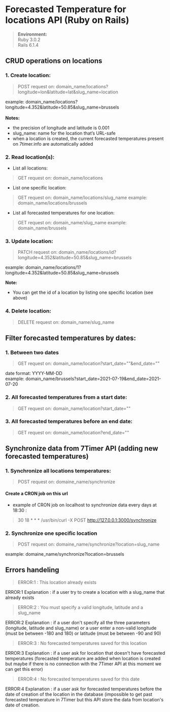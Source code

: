 # Forecasted Temperature for locations API (Ruby on Rails)

> **Environment:**<br>
> Ruby 3.0.2 <br>
> Rails 6.1.4

## CRUD operations on locations<br>

### 1. Create location:

> POST request on: domain_name/locations?longitude=lon&latitude=lat&slug_name=location

example: domain_name/locations?longitude=4.352&latitude=50.85&slug_name=brussels
<br>
<br>**Notes:** 
- the precision of longitude and latitude is 0.001
- slug_name: name for the location that’s URL-safe
- when a location is created, the current forecasted temperatures present on 7timer.info are automatically added

### 2. Read location(s):
- List all locations:
> GET request on: domain_name/locations

- List one specific location:
> GET request on: domain_name/locations/slug_name
example: domain_name/locations/brussels

- List all forecasted temperatures for one location:
> GET request on: domain_name/slug_name
example: domain_name/brussels

### 3. Update location:

> PATCH request on: domain_name/locations/id?longitude=4.352&latitude=50.85&slug_name=brussels

example: domain_name/locations/1?longitude=4.352&latitude=50.85&slug_name=brussels

**Note:**
- You can get the id of a location by listing one specific location (see above)

### 4. Delete location:

> DELETE request on: domain_name/slug_name

## Filter forecasted temperatures by dates:
### 1. Between two dates
> GET request on: domain_name/location?start_date=""&end_date=""<br>

date format: YYYY-MM-DD <br>
example: domain_name/brussels?start_date=2021-07-19&end_date=2021-07-20

### 2. All forecasted temperatures from a start date:
> GET request on: domain_name/location?start_date=""

### 3. All forecasted temperatures before an end date:
> GET request on: domain_name/location?end_date=""

## Synchronize data from 7Timer API (adding new forecasted temperatures)

### 1. Synchronize all locations temperatures:

> POST request on: domaine_name/synchronize

#### Create a CRON job on this url
- example of CRON job on localhost to synchronize data every days at 18:30 :<br>
> 30 18 * * * /usr/bin/curl -X POST http://127.0.0.1:3000/synchronize

### 2. Synchronize one specific location

> POST request on: domaine_name/synchronize?location=slug_name

example: domaine_name/synchronize?location=brussels

## Errors handeling

> ERROR:1 : This location already exists

ERROR:1 Explanation : if a user try to create a location with a slug_name that already exists

> ERROR:2 : You must specify a valid longitude, latitude and a slug_name

ERROR:2 Explanation : if a user don't specify all the three parameters (longitude, latitude and slug_name) or a user enter a non-valid longitude (must be between -180 and 180) or latitude (must be between -90 and 90)

> ERROR:3 : No forecasted temperatures saved for this location

ERROR:3 Explanation : if a user ask for location that doesn't have forecasted temperatures (forecasted temperature are added when location is created but maybe if there is no connection with the 7Timer API at this moment we can get this error)

> ERROR:4 : No forecasted temperatures saved for this date

ERROR:4 Explanation : if a user ask for forecasted temperatures before the date of creation of the location in the database (impossible to get past forecasted temperature in 7Timer but this API store the data from location's date of creation.
